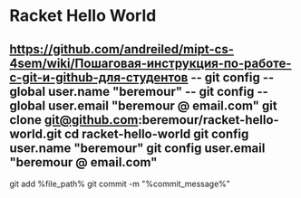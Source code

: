 # Racket Hello World
https://github.com/andreiled/mipt-cs-4sem/wiki/Пошаговая-инструкция-по-работе-с-git-и-github-для-студентов
-- git config --global user.name  "beremour"
-- git config --global user.email "beremour @ email.com"
git clone git@github.com:beremour/racket-hello-world.git
cd racket-hello-world
git config user.name "beremour"
git config user.email "beremour @ email.com"
--
git add %file_path%
git commit -m "%commit_message%"
